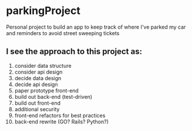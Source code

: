 # parkingProject
Personal project to build an app to keep track of where I've parked my car and reminders to avoid street sweeping tickets


## I see the approach to this project as:
1. consider data structure
2. consider api design
3. decide data design
4. decide api design
6. paper prototype front-end
7. build out back-end (test-driven)
8. build out front-end
9. additional security
10. front-end refactors for best practices
11. back-end rewrite (GO? Rails? Python?)